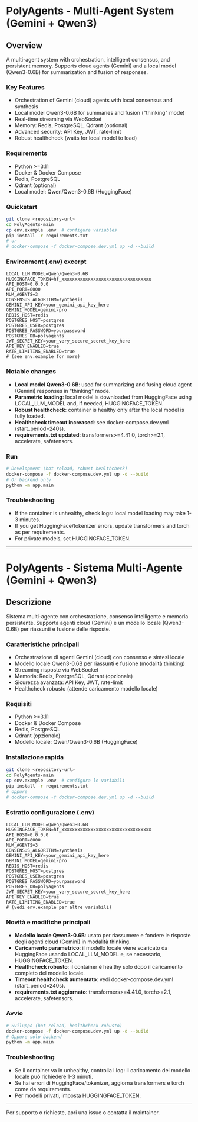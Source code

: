 # PolyAgents - Multi-Agent System (Gemini + Qwen3)

## Overview
A multi-agent system with orchestration, intelligent consensus, and persistent memory. Supports cloud agents (Gemini) and a local model (Qwen3-0.6B) for summarization and fusion of responses.

### Key Features
- Orchestration of Gemini (cloud) agents with local consensus and synthesis
- Local model Qwen3-0.6B for summaries and fusion ("thinking" mode)
- Real-time streaming via WebSocket
- Memory: Redis, PostgreSQL, Qdrant (optional)
- Advanced security: API Key, JWT, rate-limit
- Robust healthcheck (waits for local model to load)

### Requirements
- Python >=3.11
- Docker & Docker Compose
- Redis, PostgreSQL
- Qdrant (optional)
- Local model: Qwen/Qwen3-0.6B (HuggingFace)

### Quickstart
```bash
git clone <repository-url>
cd PolyAgents-main
cp env.example .env  # configure variables
pip install -r requirements.txt
# or
# docker-compose -f docker-compose.dev.yml up -d --build
```

### Environment (.env) excerpt
```env
LOCAL_LLM_MODEL=Qwen/Qwen3-0.6B
HUGGINGFACE_TOKEN=hf_xxxxxxxxxxxxxxxxxxxxxxxxxxxxxxxxxx
API_HOST=0.0.0.0
API_PORT=8000
NUM_AGENTS=3
CONSENSUS_ALGORITHM=synthesis
GEMINI_API_KEY=your_gemini_api_key_here
GEMINI_MODEL=gemini-pro
REDIS_HOST=redis
POSTGRES_HOST=postgres
POSTGRES_USER=postgres
POSTGRES_PASSWORD=yourpassword
POSTGRES_DB=polyagents
JWT_SECRET_KEY=your_very_secure_secret_key_here
API_KEY_ENABLED=true
RATE_LIMITING_ENABLED=true
# (see env.example for more)
```

### Notable changes
- **Local model Qwen3-0.6B**: used for summarizing and fusing cloud agent (Gemini) responses in "thinking" mode.
- **Parametric loading**: local model is downloaded from HuggingFace using LOCAL_LLM_MODEL and, if needed, HUGGINGFACE_TOKEN.
- **Robust healthcheck**: container is healthy only after the local model is fully loaded.
- **Healthcheck timeout increased**: see docker-compose.dev.yml (start_period=240s).
- **requirements.txt updated**: transformers>=4.41.0, torch>=2.1, accelerate, safetensors.

### Run
```bash
# Development (hot reload, robust healthcheck)
docker-compose -f docker-compose.dev.yml up -d --build
# Or backend only
python -m app.main
```

### Troubleshooting
- If the container is unhealthy, check logs: local model loading may take 1-3 minutes.
- If you get HuggingFace/tokenizer errors, update transformers and torch as per requirements.
- For private models, set HUGGINGFACE_TOKEN.

---

# PolyAgents - Sistema Multi-Agente (Gemini + Qwen3)

## Descrizione
Sistema multi-agente con orchestrazione, consenso intelligente e memoria persistente. Supporta agenti cloud (Gemini) e un modello locale (Qwen3-0.6B) per riassunti e fusione delle risposte.

### Caratteristiche principali
- Orchestrazione di agenti Gemini (cloud) con consenso e sintesi locale
- Modello locale Qwen3-0.6B per riassunti e fusione (modalità thinking)
- Streaming risposte via WebSocket
- Memoria: Redis, PostgreSQL, Qdrant (opzionale)
- Sicurezza avanzata: API Key, JWT, rate-limit
- Healthcheck robusto (attende caricamento modello locale)

### Requisiti
- Python >=3.11
- Docker & Docker Compose
- Redis, PostgreSQL
- Qdrant (opzionale)
- Modello locale: Qwen/Qwen3-0.6B (HuggingFace)

### Installazione rapida
```bash
git clone <repository-url>
cd PolyAgents-main
cp env.example .env  # configura le variabili
pip install -r requirements.txt
# oppure
# docker-compose -f docker-compose.dev.yml up -d --build
```

### Estratto configurazione (.env)
```env
LOCAL_LLM_MODEL=Qwen/Qwen3-0.6B
HUGGINGFACE_TOKEN=hf_xxxxxxxxxxxxxxxxxxxxxxxxxxxxxxxxxx
API_HOST=0.0.0.0
API_PORT=8000
NUM_AGENTS=3
CONSENSUS_ALGORITHM=synthesis
GEMINI_API_KEY=your_gemini_api_key_here
GEMINI_MODEL=gemini-pro
REDIS_HOST=redis
POSTGRES_HOST=postgres
POSTGRES_USER=postgres
POSTGRES_PASSWORD=yourpassword
POSTGRES_DB=polyagents
JWT_SECRET_KEY=your_very_secure_secret_key_here
API_KEY_ENABLED=true
RATE_LIMITING_ENABLED=true
# (vedi env.example per altre variabili)
```

### Novità e modifiche principali
- **Modello locale Qwen3-0.6B**: usato per riassumere e fondere le risposte degli agenti cloud (Gemini) in modalità thinking.
- **Caricamento parametrico**: il modello locale viene scaricato da HuggingFace usando LOCAL_LLM_MODEL e, se necessario, HUGGINGFACE_TOKEN.
- **Healthcheck robusto**: il container è healthy solo dopo il caricamento completo del modello locale.
- **Timeout healthcheck aumentato**: vedi docker-compose.dev.yml (start_period=240s).
- **requirements.txt aggiornato**: transformers>=4.41.0, torch>=2.1, accelerate, safetensors.

### Avvio
```bash
# Sviluppo (hot reload, healthcheck robusto)
docker-compose -f docker-compose.dev.yml up -d --build
# Oppure solo backend
python -m app.main
```

### Troubleshooting
- Se il container va in unhealthy, controlla i log: il caricamento del modello locale può richiedere 1-3 minuti.
- Se hai errori di HuggingFace/tokenizer, aggiorna transformers e torch come da requirements.
- Per modelli privati, imposta HUGGINGFACE_TOKEN.

---

Per supporto o richieste, apri una issue o contatta il maintainer. 